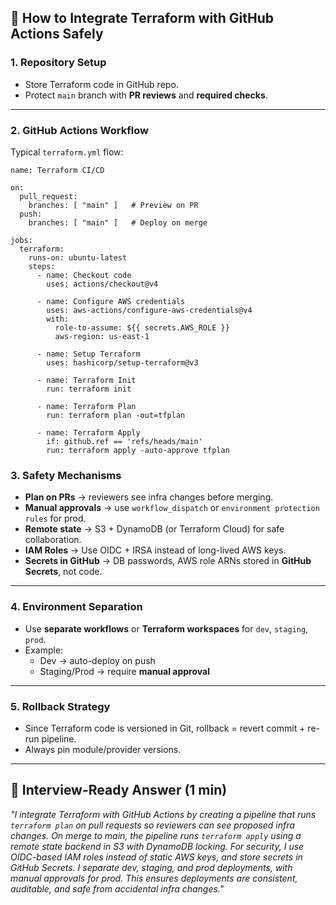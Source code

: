 ## 🔹 How to Integrate Terraform with GitHub Actions Safely

### 1. **Repository Setup**

- Store Terraform code in GitHub repo.
- Protect `main` branch with **PR reviews** and **required checks**.

---

### 2. **GitHub Actions Workflow**

Typical `terraform.yml` flow:

```
name: Terraform CI/CD

on:
  pull_request:
    branches: [ "main" ]   # Preview on PR
  push:
    branches: [ "main" ]   # Deploy on merge

jobs:
  terraform:
    runs-on: ubuntu-latest
    steps:
      - name: Checkout code
        uses: actions/checkout@v4

      - name: Configure AWS credentials
        uses: aws-actions/configure-aws-credentials@v4
        with:
          role-to-assume: ${{ secrets.AWS_ROLE }}
          aws-region: us-east-1

      - name: Setup Terraform
        uses: hashicorp/setup-terraform@v3

      - name: Terraform Init
        run: terraform init

      - name: Terraform Plan
        run: terraform plan -out=tfplan

      - name: Terraform Apply
        if: github.ref == 'refs/heads/main'
        run: terraform apply -auto-approve tfplan
```

### 3. **Safety Mechanisms**

- **Plan on PRs** → reviewers see infra changes before merging.
- **Manual approvals** → use `workflow_dispatch` or `environment protection rules` for prod.
- **Remote state** → S3 + DynamoDB (or Terraform Cloud) for safe collaboration.
- **IAM Roles** → Use OIDC + IRSA instead of long-lived AWS keys.
- **Secrets in GitHub** → DB passwords, AWS role ARNs stored in **GitHub Secrets**, not code.

---
### 4. **Environment Separation**
- Use **separate workflows** or **Terraform workspaces** for `dev`, `staging`, `prod`.
- Example:
    - Dev → auto-deploy on push  
    - Staging/Prod → require **manual approval**
        
---

### 5. **Rollback Strategy**
- Since Terraform code is versioned in Git, rollback = revert commit + re-run pipeline.
- Always pin module/provider versions.

---

## 🔹 Interview-Ready Answer (1 min)

_"I integrate Terraform with GitHub Actions by creating a pipeline that runs `terraform plan` on pull requests so reviewers can see proposed infra changes. On merge to main, the pipeline runs `terraform apply` using a remote state backend in S3 with DynamoDB locking. For security, I use OIDC-based IAM roles instead of static AWS keys, and store secrets in GitHub Secrets. I separate dev, staging, and prod deployments, with manual approvals for prod. This ensures deployments are consistent, auditable, and safe from accidental infra changes."_

